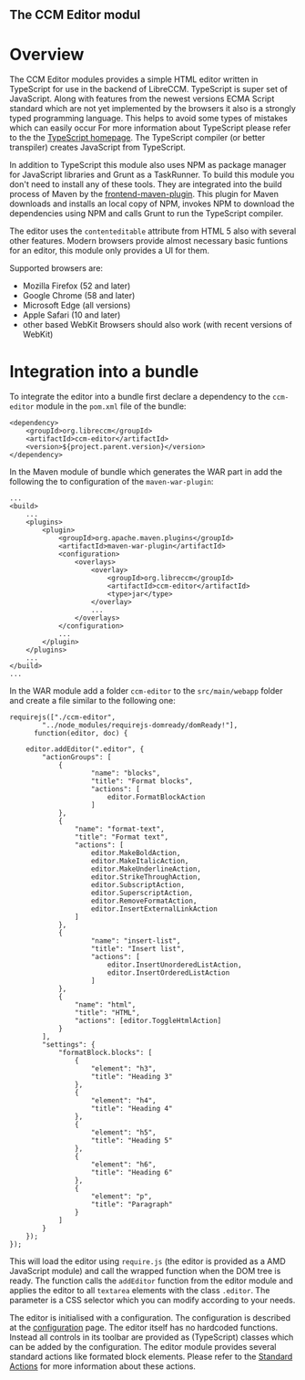 The CCM Editor modul
--------------------

# Overview

The CCM Editor modules provides a simple HTML editor written in TypeScript 
for use in the backend of LibreCCM. TypeScript is super set of JavaScript. 
Along with features from the newest versions ECMA Script standard which are not
yet implemented by the browsers it also is a strongly typed programming 
language. This helps to avoid some types of mistakes which can easily occur 
For more information about TypeScript please
refer to the the [TypeScript homepage](http://www.typescriptlang.org). 
The TypeScript compiler (or better transpiler) creates JavaScript from 
TypeScript.

In addition to TypeScript this module also uses NPM as package manager for 
JavaScript libraries and Grunt as a TaskRunner. To build this module
you don't need to install any of these tools. 
They are integrated
into the build process of Maven by the 
[frontend-maven-plugin](https://github.com/eirslett/frontend-maven-plugin).
This plugin for Maven downloads and installs an local copy of NPM, invokes
NPM to download the dependencies using NPM and calls Grunt to run the 
TypeScript compiler.

The editor uses the `contenteditable` attribute from HTML 5 also with several 
other features. Modern browsers provide almost necessary basic funtions for
an editor, this module only provides a UI for them. 

Supported browsers are:

* Mozilla Firefox (52 and later)
* Google Chrome (58 and later)
* Microsoft Edge (all versions)
* Apple Safari (10 and later)
* other based WebKit Browsers should also work (with recent versions of WebKit)

# Integration into a bundle

To integrate the editor into a bundle first declare a dependency to the 
`ccm-editor` module in the `pom.xml` file of the bundle:

    <dependency>
        <groupId>org.libreccm</groupId>
        <artifactId>ccm-editor</artifactId>
        <version>${project.parent.version}</version>
    </dependency>

In the Maven module of bundle which generates the WAR part in add the following
the to configuration of the `maven-war-plugin`:

    ...
    <build>
        ...
        <plugins>
            <plugin>
                <groupId>org.apache.maven.plugins</groupId>
                <artifactId>maven-war-plugin</artifactId>
                <configuration>
                    <overlays>
                        <overlay>
                            <groupId>org.libreccm</groupId>
                            <artifactId>ccm-editor</artifactId>
                            <type>jar</type>
                        </overlay>
                        ...
                    </overlays>
                </configuration>
                ...
            </plugin>
        </plugins>
        ...
    </build>
    ...

In the WAR module add a folder `ccm-editor` to the `src/main/webapp` folder 
and create a file similar to the following one:

    requirejs(["./ccm-editor",
            "../node_modules/requirejs-domready/domReady!"],
          function(editor, doc) {

        editor.addEditor(".editor", {
            "actionGroups": [
                {
                        "name": "blocks",
                        "title": "Format blocks",
                        "actions": [
                            editor.FormatBlockAction
                        ]
                },
                {
                    "name": "format-text",
                    "title": "Format text",
                    "actions": [
                        editor.MakeBoldAction,
                        editor.MakeItalicAction,
                        editor.MakeUnderlineAction,
                        editor.StrikeThroughAction,
                        editor.SubscriptAction,
                        editor.SuperscriptAction,
                        editor.RemoveFormatAction,
                        editor.InsertExternalLinkAction
                    ]
                },
                {
                        "name": "insert-list",
                        "title": "Insert list",
                        "actions": [
                            editor.InsertUnorderedListAction,
                            editor.InsertOrderedListAction
                        ]
                },
                {
                    "name": "html",
                    "title": "HTML",
                    "actions": [editor.ToggleHtmlAction]
                }
            ],
            "settings": {
                "formatBlock.blocks": [
                    {
                        "element": "h3",
                        "title": "Heading 3"
                    },
                    {
                        "element": "h4",
                        "title": "Heading 4"
                    },
                    {
                        "element": "h5",
                        "title": "Heading 5"
                    },
                    {
                        "element": "h6",
                        "title": "Heading 6"
                    },
                    {
                        "element": "p",
                        "title": "Paragraph"
                    }
                ]
            }
        });
    });

This will load the editor using `require.js` (the editor is provided as a 
AMD JavaScript module) and call the wrapped function when the DOM tree is ready.
The function calls the `addEditor` function from the editor module and applies
the editor to all `textarea` elements with the class `.editor`. The parameter
is a CSS selector which you can modify according to your needs.

The editor is initialised with a configuration. The configuration is described
at the [configuration](configuration.html) page. The editor itself has no 
hardcoded functions. Instead all controls in its toolbar are provided as 
(TypeScript) classes which can be added by the configuration. The editor 
module provides several standard actions like formated block elements. Please
refer to the [Standard Actions](actions.html) for more information about these
actions.